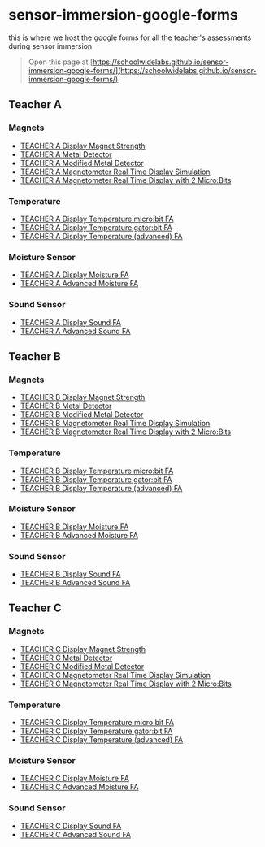 # sensor-immersion-google-forms
this is where we host the google forms for all the teacher's assessments during sensor immersion

> Open this page at [https://schoolwidelabs.github.io/sensor-immersion-google-forms/](https://schoolwidelabs.github.io/sensor-immersion-google-forms/)

## Teacher A
### Magnets
 * [TEACHER A Display Magnet Strength](https://forms.gle/g99ZsPueMx8AujY8A)
 * [TEACHER A Metal Detector](https://docs.google.com/forms/d/e/1FAIpQLSccZoeWTsMOsu3VCTSyGcO5unU2KpLcxHiV8Tn3rPr4grl2pQ/viewform)
 * [TEACHER A Modified Metal Detector](https://docs.google.com/forms/d/e/1FAIpQLSdElWNvWxgZ0mrRV1z6N5puABDSa37XYFym4n1MRswBYp2_nA/viewform)
 * [TEACHER A Magnetometer Real Time Display Simulation](https://docs.google.com/forms/d/e/1FAIpQLScnAB9bMY2Oi234PsMJAwNb5KcrPF7NqbA_NkTgKpIigm1Ydw/viewform?usp=sf_link)
 * [TEACHER A Magnetometer Real Time Display with 2 Micro:Bits](https://docs.google.com/forms/d/e/1FAIpQLSd6hJBnREZ60E1x8Nj7lPJAh3y_sgkYI5k5RLhy-pSJFDsEgg/viewform?usp=sf_link) 

### Temperature
* [TEACHER A Display Temperature micro:bit FA](https://docs.google.com/forms/d/e/1FAIpQLScNMVsCGE_8YJqNTA3XFKOYOvhWucTjGQHkTq_bcXLNvhtswg/viewform?usp=sf_link)  
* [TEACHER A Display Temperature gator:bit FA](https://docs.google.com/forms/d/e/1FAIpQLSfelNs51Xm9YhYxBXmwG8AhPWtyV386Vc7y9Qr8Q1H6TUOvhw/viewform?usp=sf_link)  
* [TEACHER A Display Temperature (advanced) FA]()  

### Moisture Sensor
* [TEACHER A Display Moisture FA]()  
* [TEACHER A Advanced Moisture FA]()  

### Sound Sensor
* [TEACHER A Display Sound FA]()  
* [TEACHER A Advanced Sound FA]()  


## Teacher B
### Magnets
 * [TEACHER B Display Magnet Strength](https://forms.gle/g99ZsPueMx8AujY8A)
 * [TEACHER B Metal Detector](https://docs.google.com/forms/d/e/1FAIpQLSccZoeWTsMOsu3VCTSyGcO5unU2KpLcxHiV8Tn3rPr4grl2pQ/viewform)
 * [TEACHER B Modified Metal Detector](https://docs.google.com/forms/d/e/1FAIpQLSdElWNvWxgZ0mrRV1z6N5puABDSa37XYFym4n1MRswBYp2_nA/viewform)
 * [TEACHER B Magnetometer Real Time Display Simulation](https://docs.google.com/forms/d/e/1FAIpQLScnAB9bMY2Oi234PsMJAwNb5KcrPF7NqbA_NkTgKpIigm1Ydw/viewform?usp=sf_link)
 * [TEACHER B Magnetometer Real Time Display with 2 Micro:Bits](https://docs.google.com/forms/d/e/1FAIpQLSd6hJBnREZ60E1x8Nj7lPJAh3y_sgkYI5k5RLhy-pSJFDsEgg/viewform?usp=sf_link) 

### Temperature
* [TEACHER B Display Temperature micro:bit FA](https://docs.google.com/forms/d/e/1FAIpQLScNMVsCGE_8YJqNTA3XFKOYOvhWucTjGQHkTq_bcXLNvhtswg/viewform?usp=sf_link)  
* [TEACHER B Display Temperature gator:bit FA](https://docs.google.com/forms/d/e/1FAIpQLSfelNs51Xm9YhYxBXmwG8AhPWtyV386Vc7y9Qr8Q1H6TUOvhw/viewform?usp=sf_link)  
* [TEACHER B Display Temperature (advanced) FA]()  

### Moisture Sensor
* [TEACHER B Display Moisture FA]()  
* [TEACHER B Advanced Moisture FA]()  

### Sound Sensor
* [TEACHER B Display Sound FA]()  
* [TEACHER B Advanced Sound FA]()  


## Teacher C
### Magnets
 * [TEACHER C Display Magnet Strength](https://forms.gle/g99ZsPueMx8AujY8A)
 * [TEACHER C Metal Detector](https://docs.google.com/forms/d/e/1FAIpQLSccZoeWTsMOsu3VCTSyGcO5unU2KpLcxHiV8Tn3rPr4grl2pQ/viewform)
 * [TEACHER C Modified Metal Detector](https://docs.google.com/forms/d/e/1FAIpQLSdElWNvWxgZ0mrRV1z6N5puABDSa37XYFym4n1MRswBYp2_nA/viewform)
 * [TEACHER C Magnetometer Real Time Display Simulation](https://docs.google.com/forms/d/e/1FAIpQLScnAB9bMY2Oi234PsMJAwNb5KcrPF7NqbA_NkTgKpIigm1Ydw/viewform?usp=sf_link)
 * [TEACHER C Magnetometer Real Time Display with 2 Micro:Bits](https://docs.google.com/forms/d/e/1FAIpQLSd6hJBnREZ60E1x8Nj7lPJAh3y_sgkYI5k5RLhy-pSJFDsEgg/viewform?usp=sf_link) 

### Temperature
* [TEACHER C Display Temperature micro:bit FA](https://docs.google.com/forms/d/e/1FAIpQLScNMVsCGE_8YJqNTA3XFKOYOvhWucTjGQHkTq_bcXLNvhtswg/viewform?usp=sf_link)  
* [TEACHER C Display Temperature gator:bit FA](https://docs.google.com/forms/d/e/1FAIpQLSfelNs51Xm9YhYxBXmwG8AhPWtyV386Vc7y9Qr8Q1H6TUOvhw/viewform?usp=sf_link)  
* [TEACHER C Display Temperature (advanced) FA]()  

### Moisture Sensor
* [TEACHER C Display Moisture FA]()  
* [TEACHER C Advanced Moisture FA]()  

### Sound Sensor
* [TEACHER C Display Sound FA]()  
* [TEACHER C Advanced Sound FA]()  
